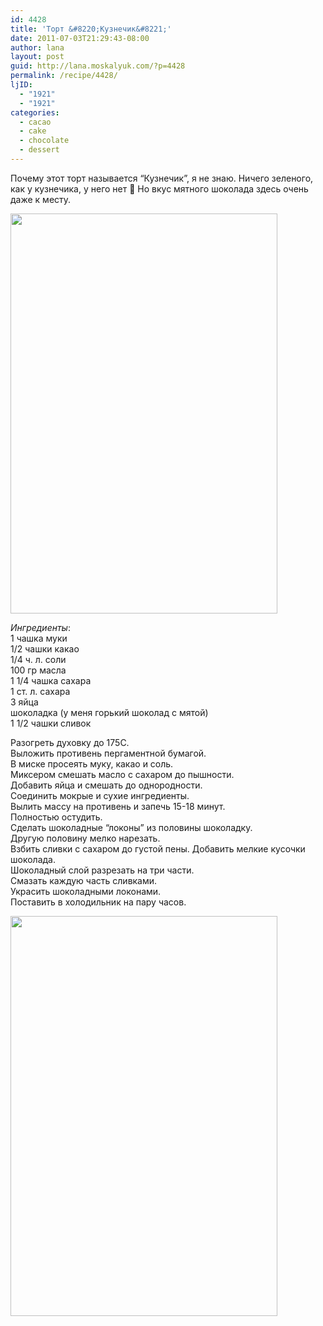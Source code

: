 ```yaml
---
id: 4428
title: 'Торт &#8220;Кузнечик&#8221;'
date: 2011-07-03T21:29:43-08:00
author: lana
layout: post
guid: http://lana.moskalyuk.com/?p=4428
permalink: /recipe/4428/
ljID:
  - "1921"
  - "1921"
categories:
  - cacao
  - cake
  - chocolate
  - dessert
---
```

Почему этот торт называется &#8220;Кузнечик&#8221;, я не знаю. Ничего зеленого, как у кузнечика, у него нет 🙂 Но вкус мятного шоколада здесь очень даже к месту.

<img loading="lazy" class="alignnone" title="Grasshopper cake" src="http://farm6.static.flickr.com/5238/5899366531_e16d619a4a_z.jpg" alt="" width="427" height="640" /> 

_Ингредиенты_:  
1 чашка муки  
1/2 чашки какао  
1/4 ч. л. соли  
100 гр масла  
1 1/4 чашка сахара  
1 ст. л. сахара  
3 яйца  
шоколадка (у меня горький шоколад с мятой)  
1 1/2 чашки сливок

Разогреть духовку до 175С.  
Выложить противень пергаментной бумагой.  
В миске просеять муку, какао и соль.  
Миксером смешать масло с сахаром до пышности.  
Добавить яйца и смешать до однородности.  
Соединить мокрые и сухие ингредиенты.  
Вылить массу на противень и запечь 15-18 минут.  
Полностью остудить.  
Сделать шоколадные &#8220;локоны&#8221; из половины шоколадку.  
Другую половину мелко нарезать.  
Взбить сливки с сахаром до густой пены. Добавить мелкие кусочки шоколада.  
Шоколадный слой разрезать на три части.  
Смазать каждую часть сливками.  
Украсить шоколадными локонами.  
Поставить в холодильник на пару часов.

<img loading="lazy" class="alignnone" title="Grasshopper cake" src="http://farm6.static.flickr.com/5305/5899371503_a8e08c0584_z.jpg" alt="" width="427" height="640" />